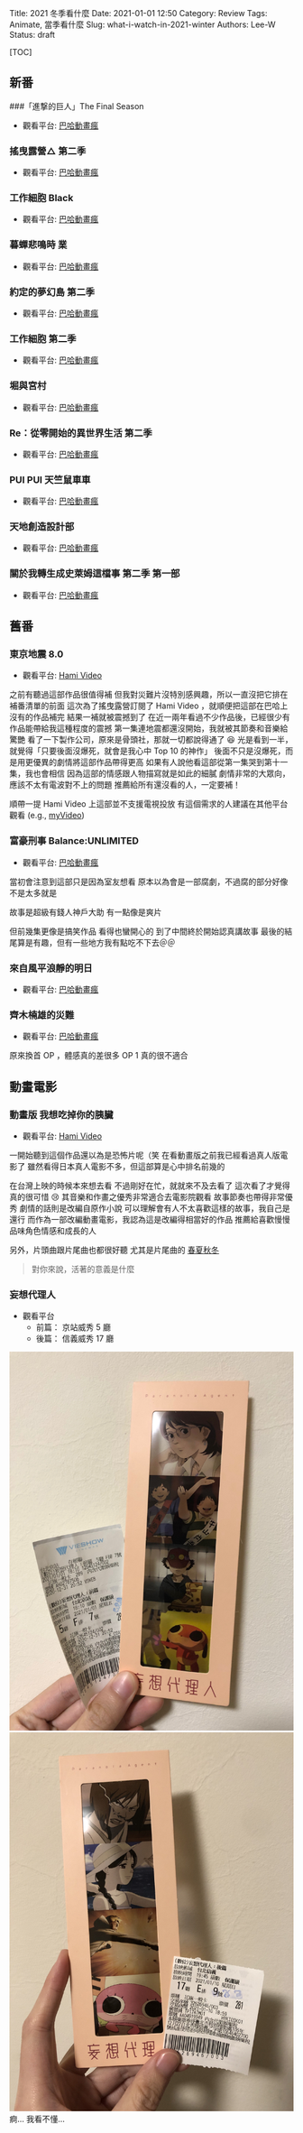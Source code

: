 Title: 2021 冬季看什麼
Date: 2021-01-01 12:50
Category: Review
Tags: Animate, 當季看什麼
Slug: what-i-watch-in-2021-winter
Authors: Lee-W
Status: draft

[TOC]

## 新番
###「進撃的巨人」The Final Season
* 觀看平台: [巴哈動畫瘋](https://ani.gamer.com.tw/animeVideo.php?sn=19849)

### 搖曳露營△ 第二季
* 觀看平台: [巴哈動畫瘋](https://ani.gamer.com.tw/animeVideo.php?sn=20555)

### 工作細胞 Black
* 觀看平台: [巴哈動畫瘋](https://ani.gamer.com.tw/animeVideo.php?sn=20610)

### 暮蟬悲鳴時 業
* 觀看平台: [巴哈動畫瘋](https://ani.gamer.com.tw/animeVideo.php?sn=18421)

### 約定的夢幻島 第二季
* 觀看平台: [巴哈動畫瘋](https://ani.gamer.com.tw/animeVideo.php?sn=20561)

### 工作細胞 第二季
* 觀看平台: [巴哈動畫瘋](https://ani.gamer.com.tw/animeVideo.php?sn=20608)

### 堀與宮村
* 觀看平台: [巴哈動畫瘋](https://ani.gamer.com.tw/animeVideo.php?sn=20612)

### Re：從零開始的異世界生活 第二季
* 觀看平台: [巴哈動畫瘋](https://ani.gamer.com.tw/animeVideo.php?sn=20528)

### PUI PUI 天竺鼠車車
* 觀看平台: [巴哈動畫瘋](https://ani.gamer.com.tw/animeVideo.php?sn=20454)

### 天地創造設計部
* 觀看平台: [巴哈動畫瘋](https://ani.gamer.com.tw/animeVideo.php?sn=20557)

### 關於我轉生成史萊姆這檔事 第二季 第一部
* 觀看平台: [巴哈動畫瘋](https://ani.gamer.com.tw/animeVideo.php?sn=20530)

## 舊番
### 東京地震 8.0
* 觀看平台: [Hami Video](https://hamivideo.hinet.net/product/121439.do)

之前有聽過這部作品很值得補
但我對災難片沒特別感興趣，所以一直沒把它排在補番清單的前面
這次為了搖曳露營訂閱了 Hami Video ，就順便把這部在巴哈上沒有的作品補完
結果一補就被震撼到了
在近一兩年看過不少作品後，已經很少有作品能帶給我這種程度的震撼
第一集連地震都還沒開始，我就被其節奏和音樂給驚艷
看了一下製作公司，原來是骨頭社，那就一切都說得通了 😆
光是看到一半，就覺得「只要後面沒爆死，就會是我心中 Top 10 的神作」
後面不只是沒爆死，而是用更優異的劇情將這部作品帶得更高
如果有人說他看這部從第一集哭到第十一集，我也會相信
因為這部的情感跟人物描寫就是如此的細膩
劇情非常的大眾向，應該不太有電波對不上的問題
推薦給所有還沒看的人，一定要補！

順帶一提 Hami Video 上這部並不支援電視投放
有這個需求的人建議在其他平台觀看 (e.g., [myVideo](https://www.myvideo.net.tw/details/3/3316))

### 富豪刑事 Balance:UNLIMITED
* 觀看平台: [巴哈動畫瘋](https://ani.gamer.com.tw/animeVideo.php?sn=15246)

當初會注意到這部只是因為室友想看
原本以為會是一部腐劇，不過腐的部分好像不是太多就是

故事是超級有錢人神戶大助
有一點像是爽片

但前幾集更像是搞笑作品
看得也蠻開心的
到了中間終於開始認真講故事
最後的結尾算是有趣，但有一些地方我有點吃不下去＠＠

### 來自風平浪靜的明日
* 觀看平台: [巴哈動畫瘋](https://ani.gamer.com.tw/animeVideo.php?sn=196)

### 齊木楠雄的災難
* 觀看平台: [巴哈動畫瘋](https://ani.gamer.com.tw/animeVideo.php?sn=14957)

原來換首 OP ，體感真的差很多
OP 1 真的很不適合

## 動畫電影

### 動畫版 我想吃掉你的胰臟
* 觀看平台: [Hami Video](https://hamivideo.hinet.net/hamivideo/product/112782.do?cs=2)

一開始聽到這個作品還以為是恐怖片呢（笑
在看動畫版之前我已經看過真人版電影了
雖然看得日本真人電影不多，但這部算是心中排名前幾的

在台灣上映的時候本來想去看
不過剛好在忙，就就來不及去看了
這次看了才覺得真的很可惜 😢
其音樂和作畫之優秀非常適合去電影院觀看
故事節奏也帶得非常優秀
劇情的話則是改編自原作小說
可以理解會有人不太喜歡這樣的故事，我自己是還行
而作為一部改編動畫電影，我認為這是改編得相當好的作品
推薦給喜歡慢慢品味角色情感和成長的人

另外，片頭曲跟片尾曲也都很好聽
尤其是片尾曲的 [春夏秋冬](https://www.youtube.com/watch?v=BRXQHm8FVx8&t=21s)

> 對你來說，活著的意義是什麼

### 妄想代理人
* 觀看平台
    * 前篇： 京站威秀 5 廳
    * 後篇： 信義威秀 17 廳

![paranoia-agent-1](/images/post-images/2021-what-i-watch-in-2021-winter/paranoia-agent-1.jpeg)
![paranoia-agent-2](/images/post-images/2021-what-i-watch-in-2021-winter/paranoia-agent-2.jpeg)
痾...
我看不懂...
